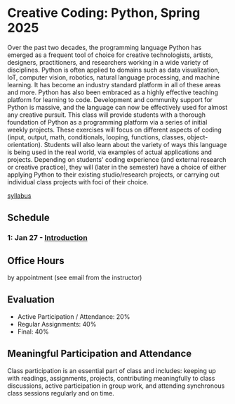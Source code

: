 # Creative Coding: Python, Spring 2025
Over the past two decades, the programming language Python has emerged as a frequent tool of choice for creative technologists, artists, designers, practitioners, and researchers working in a wide variety of disciplines. Python is often applied to domains such as data visualization, IoT, computer vision, robotics, natural language processing, and machine learning. It has become an industry standard platform in all of these areas and more. Python has also been embraced as a highly effective teaching platform for learning to code. Development and community support for Python is massive, and the language can now be effectively used for almost any creative pursuit. This class will provide students with a thorough foundation of Python as a programming platform via a series of initial weekly projects. These exercises will focus on different aspects of coding (input, output, math, conditionals, looping, functions, classes, object-orientation). Students will also learn about the variety of ways this language is being used in the real world, via examples of actual applications and projects. Depending on students' coding experience (and external research or creative practice), they will (later in the semester) have a choice of either applying Python to their existing studio/research projects, or carrying out individual class projects with foci of their choice. 

[syllabus](https://docs.google.com/document/d/1HOBL_Plni3Va8ubqAMLC3b7CIFau3oJjRnD5VfYlwDM/edit?tab=t.0)
## Schedule
### 1: Jan 27 - [Introduction](/week1-intro/README.md)

## Office Hours
by appointment (see email from the instructor)

## Evaluation
- Active Participation / Attendance: 20%
- Regular Assignments: 40%
- Final: 40%

## Meaningful Participation and Attendance
Class participation is an essential part of class and includes: keeping up with readings, assignments, projects, contributing meaningfully to class discussions, active participation in group work, and attending synchronous class sessions regularly and on time.
